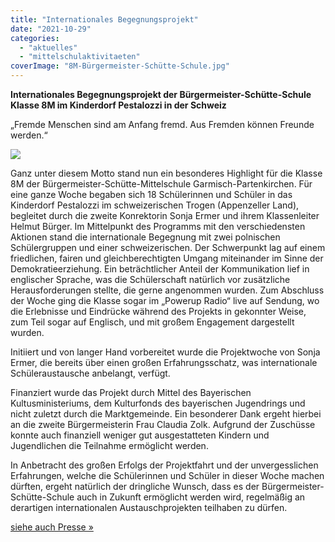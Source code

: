 ```yaml
---
title: "Internationales Begegnungsprojekt"
date: "2021-10-29"
categories: 
  - "aktuelles"
  - "mittelschulaktivitaeten"
coverImage: "8M-Bürgermeister-Schütte-Schule.jpg"
---
```


**Internationales Begegnungsprojekt der Bürgermeister-Schütte-Schule**  
**Klasse 8M im Kinderdorf Pestalozzi in der Schweiz**

„Fremde Menschen sind am Anfang fremd. Aus Fremden können Freunde werden.“

![](images/8M-Bürgermeister-Schütte-Schule-1024x576.jpg)

Ganz unter diesem Motto stand nun ein besonderes Highlight für die Klasse 8M der Bürgermeister-Schütte-Mittelschule Garmisch-Partenkirchen. Für eine ganze Woche begaben sich 18 Schülerinnen und Schüler in das Kinderdorf Pestalozzi im schweizerischen Trogen (Appenzeller Land), begleitet durch die zweite Konrektorin Sonja Ermer und ihrem Klassenleiter Helmut Bürger. Im Mittelpunkt des Programms mit den verschiedensten Aktionen stand die internationale Begegnung mit zwei polnischen Schülergruppen und einer schweizerischen. Der Schwerpunkt lag auf einem friedlichen, fairen und gleichberechtigten Umgang miteinander im Sinne der Demokratieerziehung. Ein beträchtlicher Anteil der Kommunikation lief in englischer Sprache, was die Schülerschaft natürlich vor zusätzliche Herausforderungen stellte, die gerne angenommen wurden. Zum Abschluss der Woche ging die Klasse sogar im „Powerup Radio“ live auf Sendung, wo die Erlebnisse und Eindrücke während des Projekts in gekonnter Weise, zum Teil sogar auf Englisch, und mit großem Engagement dargestellt wurden.

Initiiert und von langer Hand vorbereitet wurde die Projektwoche von Sonja Ermer, die bereits über einen großen Erfahrungsschatz, was internationale Schüleraustausche anbelangt, verfügt.

Finanziert wurde das Projekt durch Mittel des Bayerischen Kultusministeriums, dem Kulturfonds des bayerischen Jugendrings und nicht zuletzt durch die Marktgemeinde. Ein besonderer Dank ergeht hierbei an die zweite Bürgermeisterin Frau Claudia Zolk. Aufgrund der Zuschüsse konnte auch finanziell weniger gut ausgestatteten Kindern und Jugendlichen die Teilnahme ermöglicht werden.

In Anbetracht des großen Erfolgs der Projektfahrt und der unvergesslichen Erfahrungen, welche die Schülerinnen und Schüler in dieser Woche machen dürften, ergeht natürlich der dringliche Wunsch, dass es der Bürgermeister-Schütte-Schule auch in Zukunft ermöglicht werden wird, regelmäßig an derartigen internationalen Austauschprojekten teilhaben zu dürfen.

[siehe auch Presse »](https://volksschule-partenkirchen.de/2021/10/29/unvergessliche-erfahrungen/)
